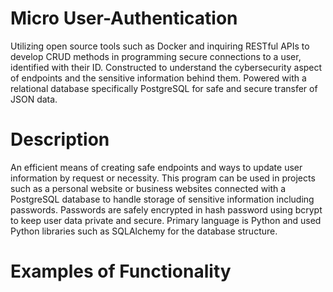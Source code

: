# Micro User-Authentication
Utilizing open source tools such as Docker and inquiring RESTful APIs to develop CRUD methods in programming secure connections to a user, identified with their ID. Constructed to understand the cybersecurity aspect of endpoints and the sensitive information behind them. Powered with a relational database specifically PostgreSQL for safe and secure transfer of JSON data.

# Description
An efficient means of creating safe endpoints and ways to update user information by request or necessity. This program can be used in projects such as a personal website or business websites connected with a PostgreSQL database to handle storage of sensitive information including passwords. Passwords are safely encrypted in hash password using bcrypt to keep user data private and secure. Primary language is Python and used Python libraries such as SQLAlchemy for the database structure.

# Examples of Functionality
